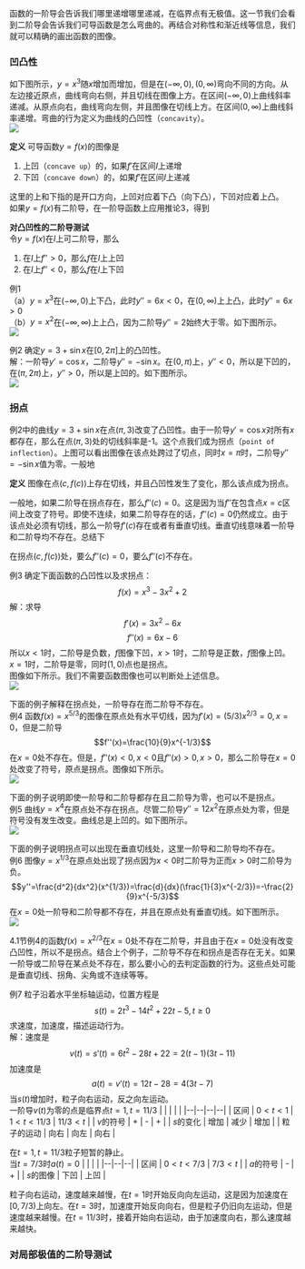 函数的一阶导会告诉我们哪里递增哪里递减，在临界点有无极值。这一节我们会看到二阶导会告诉我们可导函数是怎么弯曲的。再结合对称性和渐近线等信息，我们就可以精确的画出函数的图像。

### 凹凸性
如下图所示，$y=x^3$随$x$增加而增加，但是在$(-\infty,0),(0,\infty)$弯向不同的方向。从左边接近原点，曲线弯向右侧，并且切线在图像上方。在区间$(-\infty,0)$上曲线斜率递减。从原点向右，曲线弯向左侧，并且图像在切线上方。在区间$(0,\infty)$上曲线斜率递增。弯曲的行为定义为曲线的凸凹性（`concavity`）。  
![](040.010.png)

**定义** 可导函数$y=f(x)$的图像是
1. 上凹（`concave up`）的，如果$f'$在区间$I$上递增
2. 下凹（`concave down`）的，如果$f'$在区间$I$上递减

这里的上和下指的是开口方向，上凹对应着下凸（向下凸），下凹对应着上凸。  
如果$y=f(x)$有二阶导，在一阶导函数上应用推论3，得到

**对凸凹性的二阶导测试**  
令$y=f(x)$在$I$上可二阶导，那么
1. 在$I$上$f''>0$，那么$f$在$I$上上凹
2. 在$I$上$f''<0$，那么$f$在$I$上下凹

例1  
（a）$y=x^3$在$(-\infty,0)$上下凸，此时$y''=6x<0$，在$(0,\infty)$上上凸，此时$y''=6x>0$  
（b）$y=x^2$在$(-\infty,\infty)$上上凸，因为二阶导$y''=2$始终大于零。如下图所示。  
![](040.020.png)

例2 确定$y=3+\sin x$在$[0,2\pi]$上的凸凹性。  
解：一阶导$y'=\cos x$，二阶导$y''=-\sin x$。在$(0,\pi)$上，$y''<0$，所以是下凹的，在$(\pi,2\pi)$上，$y''>0$，所以是上凹的。如下图所示。  
![](040.030.png)

### 拐点
例2中的曲线$y=3+\sin x$在点$(\pi,3)$改变了凸凹性。由于一阶导$y'=\cos x$对所有$x$都存在，那么在点$(\pi,3)$处的切线斜率是-1。这个点我们成为拐点（`point of inflection`）。上图可以看出图像在该点处跨过了切点，同时$x=\pi$时，二阶导$y''=-\sin x$值为零。一般地

**定义** 图像在点$(c,f(c))$上存在切线，并且凸凹性发生了变化，那么该点成为拐点。

一般地，如果二阶导在拐点存在，那么$f''(c)=0$。这是因为当$f''$在包含点$x=c$区间上改变了符号。即使不连续，如果二阶导存在的话，$f''(c)=0$仍然成立。由于该点处必须有切线，那么一阶导$f'(c)$存在或者有垂直切线。垂直切线意味着一阶导和二阶导均不存在。总结下

在拐点$(c,f(c))$处，要么$f''(c)=0$，要么$f''(c)$不存在。

例3 确定下面函数的凸凹性以及求拐点：
$$f(x)=x^3-3x^2+2$$
解：求导
$$f'(x)=3x^2-6x$$
$$f''(x)=6x-6$$
所以$x<1$时，二阶导是负数，$f$图像下凹，$x>1$时，二阶导是正数，$f$图像上凹。$x=1$时，二阶导是零，同时$(1,0)$点也是拐点。  
图像如下所示。我们不需要函数图像也可以判断处上述信息。  
![](040.040.png)  

下面的例子解释在拐点处，一阶导存在而二阶导不存在。  
例4 函数$f(x)=x^{5/3}$的图像在原点处有水平切线，因为$f'(x)=(5/3)x^{2/3}=0,x=0$，但是二阶导
$$f''(x)=\frac{10}{9}x^{-1/3}$$
在$x=0$处不存在。但是，$f''(x)<0,x<0$且$f''(x)>0,x>0$，那么二阶导在$x=0$处改变了符号，原点是拐点。图像如下所示。  
![](040.050.png)

下面的例子说明即使一阶导和二阶导都存在且二阶导为零，也可以不是拐点。  
例5 曲线$y=x^4$在原点处不存在拐点。尽管二阶导$y''=12x^2$在原点处为零，但是符号没有发生改变。曲线总是上凹的。如下图所示。  
![](040.060.png)

下面的例子说明拐点可以出现在垂直切线处，这里一阶导和二阶导均不存在。  
例6 图像$y=x^{1/3}$在原点处出现了拐点因为$x<0$时二阶导为正而$x>0$时二阶导为负。
$$y''=\frac{d^2}{dx^2}(x^{1/3})=\frac{d}{dx}(\frac{1}{3}x^{-2/3})=-\frac{2}{9}x^{-5/3}$$
在$x=0$处一阶导和二阶导都不存在，并且在原点处有垂直切线。如下图所示。  
![](040.070.png)

4.1节例4的函数$f(x)=x^{2/3}$在$x=0$处不存在二阶导，并且由于在$x=0$处没有改变凸凹性，所以不是拐点。结合上个例子，二阶导不存在和拐点是否存在无关。如果一阶导或二阶导在某点处不存在，那么要小心的去判定函数的行为。这些点处可能是垂直切线、拐角、尖角或不连续等等。

例7 粒子沿着水平坐标轴运动，位置方程是
$$s(t)=2t^3-14t^2+22t-5,t\geq 0$$
求速度，加速度，描述运动行为。  
解：速度是
$$v(t)=s'(t)=6t^2-28t+22=2(t-1)(3t-11)$$
加速度是
$$a(t)=v'(t)=12t-28=4(3t-7)$$
当$s(t)$增加时，粒子向右运动，反之向左运动。  
一阶导$v(t)$为零的点是临界点$t=1,t=11/3$
|  |  |  |  |
|--|--|--|--|
| 区间 | $0<t<1$ | $1<t<11/3$ | $11/3<t$ |
| $v$的符号 | + | - | + |
| $s$的变化 | 增加 | 减少 | 增加 |
| 粒子的运动 | 向右 | 向左 | 向右 |

在$t=1,t=11/3$粒子短暂的静止。  
当$t=7/3$时$a(t)=0$
|  |  |  |
|--|--|--|
| 区间 | $0<t<7/3$ | $7/3<t$ |
| $a$的符号 | - | + |
| $s$的图像 | 下凹 | 上凹 |

粒子向右运动，速度越来越慢，在$t=1$时开始反向向左运动，这是因为加速度在$[0,7/3)$上向左。在$t=3$时，加速度开始反向向右，但是粒子仍旧向左运动，但是速度越来越慢。在$t=11/3$时，接着开始向右运动，由于加速度向右，那么速度越来越快。

### 对局部极值的二阶导测试
